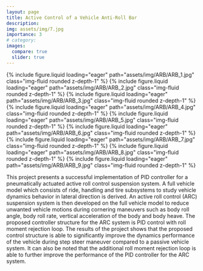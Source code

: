 ```yaml
---
layout: page
title: Active Control of a Vehicle Anti-Roll Bar
description: 
img: assets/img/7.jpg
importance: 3
# category: 
images:
  compare: true
  slider: true
---
```


<swiper-container keyboard="true" navigation="true" pagination="true" pagination-clickable="true" pagination-dynamic-bullets="true" rewind="true">
  <swiper-slide>{% include figure.liquid loading="eager" path="assets/img/ARB/ARB_1.jpg" class="img-fluid rounded z-depth-1" %}</swiper-slide>
  <swiper-slide>{% include figure.liquid loading="eager" path="assets/img/ARB/ARB_2.jpg" class="img-fluid rounded z-depth-1" %}</swiper-slide>
  <swiper-slide>{% include figure.liquid loading="eager" path="assets/img/ARB/ARB_3.jpg" class="img-fluid rounded z-depth-1" %}</swiper-slide>
  <swiper-slide>{% include figure.liquid loading="eager" path="assets/img/ARB/ARB_4.jpg" class="img-fluid rounded z-depth-1" %}</swiper-slide>
  <swiper-slide>{% include figure.liquid loading="eager" path="assets/img/ARB/ARB_5.jpg" class="img-fluid rounded z-depth-1" %}</swiper-slide>
  <swiper-slide>{% include figure.liquid loading="eager" path="assets/img/ARB/ARB_6.jpg" class="img-fluid rounded z-depth-1" %}</swiper-slide>
  <swiper-slide>{% include figure.liquid loading="eager" path="assets/img/ARB/ARB_7.jpg" class="img-fluid rounded z-depth-1" %}</swiper-slide>
  <swiper-slide>{% include figure.liquid loading="eager" path="assets/img/ARB/ARB_8.jpg" class="img-fluid rounded z-depth-1" %}</swiper-slide>
  <swiper-slide>{% include figure.liquid loading="eager" path="assets/img/ARB/ARB_9.jpg" class="img-fluid rounded z-depth-1" %}</swiper-slide>
</swiper-container>

This project presents a successful implementation of PID controller for a pneumatically actuated active roll control suspension system. A full vehicle model which consists of ride, handling and tire subsystems to study vehicle dynamics behavior in lateral direction is derived. An active roll control (ARC) suspension system is then developed on the full vehicle model to reduce unwanted vehicle motions during cornering maneuvers such as body roll angle, body roll rate, vertical acceleration of the body and body heave. The proposed controller structure for the ARC system is PID control with roll moment rejection loop. The results of the project shows that the proposed control structure is able to significantly improve the dynamics performance of the vehicle during step steer maneuver compared to a passive vehicle system. It can also be noted that the additional roll moment rejection loop is able to further improve the performance of the PID controller for the ARC system.

<!-- Every project has a beautiful feature showcase page.
It's easy to include images in a flexible 3-column grid format.
Make your photos 1/3, 2/3, or full width.

To give your project a background in the portfolio page, just add the img tag to the front matter like so:

    ---
    layout: page
    title: project
    description: a project with a background image
    img: /assets/img/12.jpg
    ---

<div class="row">
    <div class="col-sm mt-3 mt-md-0">
        {% include figure.liquid loading="eager" path="assets/img/1.jpg" title="example image" class="img-fluid rounded z-depth-1" %}
    </div>
    <div class="col-sm mt-3 mt-md-0">
        {% include figure.liquid loading="eager" path="assets/img/3.jpg" title="example image" class="img-fluid rounded z-depth-1" %}
    </div>
    <div class="col-sm mt-3 mt-md-0">
        {% include figure.liquid loading="eager" path="assets/img/5.jpg" title="example image" class="img-fluid rounded z-depth-1" %}
    </div>
</div>
<div class="caption">
    Caption photos easily. On the left, a road goes through a tunnel. Middle, leaves artistically fall in a hipster photoshoot. Right, in another hipster photoshoot, a lumberjack grasps a handful of pine needles.
</div>
<div class="row">
    <div class="col-sm mt-3 mt-md-0">
        {% include figure.liquid loading="eager" path="assets/img/5.jpg" title="example image" class="img-fluid rounded z-depth-1" %}
    </div>
</div>
<div class="caption">
    This image can also have a caption. It's like magic.
</div>

You can also put regular text between your rows of images.
Say you wanted to write a little bit about your project before you posted the rest of the images.
You describe how you toiled, sweated, _bled_ for your project, and then... you reveal its glory in the next row of images.

<div class="row justify-content-sm-center">
    <div class="col-sm-8 mt-3 mt-md-0">
        {% include figure.liquid path="assets/img/6.jpg" title="example image" class="img-fluid rounded z-depth-1" %}
    </div>
    <div class="col-sm-4 mt-3 mt-md-0">
        {% include figure.liquid path="assets/img/11.jpg" title="example image" class="img-fluid rounded z-depth-1" %}
    </div>
</div>
<div class="caption">
    You can also have artistically styled 2/3 + 1/3 images, like these.
</div>

The code is simple.
Just wrap your images with `<div class="col-sm">` and place them inside `<div class="row">` (read more about the <a href="https://getbootstrap.com/docs/4.4/layout/grid/">Bootstrap Grid</a> system).
To make images responsive, add `img-fluid` class to each; for rounded corners and shadows use `rounded` and `z-depth-1` classes.
Here's the code for the last row of images above:

{% raw %}

```html
<div class="row justify-content-sm-center">
  <div class="col-sm-8 mt-3 mt-md-0">
    {% include figure.liquid path="assets/img/6.jpg" title="example image" class="img-fluid rounded z-depth-1" %}
  </div>
  <div class="col-sm-4 mt-3 mt-md-0">
    {% include figure.liquid path="assets/img/11.jpg" title="example image" class="img-fluid rounded z-depth-1" %}
  </div>
</div>
```

{% endraw %} -->
